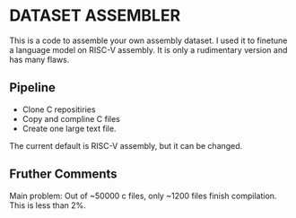 # DATASET ASSEMBLER

This is a code to assemble your own assembly dataset. I used it to finetune a language model on RISC-V assembly. It is only a rudimentary version and has many flaws.

## Pipeline

- Clone C repositiries
- Copy and compline C files
- Create one large text file.

The current default is RISC-V assembly, but it can be changed.

## Fruther Comments

Main problem: Out of ~50000 c files, only ~1200 files finish compilation. This is less than 2%.
